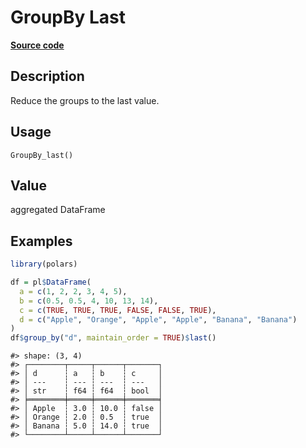 
# GroupBy Last

[**Source code**](https://github.com/pola-rs/r-polars/tree/4c60e4ba5981c539b9639261157303d78f545b69/R/group_by.R#L127)

## Description

Reduce the groups to the last value.

## Usage

<pre><code class='language-R'>GroupBy_last()
</code></pre>

## Value

aggregated DataFrame

## Examples

``` r
library(polars)

df = pl$DataFrame(
  a = c(1, 2, 2, 3, 4, 5),
  b = c(0.5, 0.5, 4, 10, 13, 14),
  c = c(TRUE, TRUE, TRUE, FALSE, FALSE, TRUE),
  d = c("Apple", "Orange", "Apple", "Apple", "Banana", "Banana")
)
df$group_by("d", maintain_order = TRUE)$last()
```

    #> shape: (3, 4)
    #> ┌────────┬─────┬──────┬───────┐
    #> │ d      ┆ a   ┆ b    ┆ c     │
    #> │ ---    ┆ --- ┆ ---  ┆ ---   │
    #> │ str    ┆ f64 ┆ f64  ┆ bool  │
    #> ╞════════╪═════╪══════╪═══════╡
    #> │ Apple  ┆ 3.0 ┆ 10.0 ┆ false │
    #> │ Orange ┆ 2.0 ┆ 0.5  ┆ true  │
    #> │ Banana ┆ 5.0 ┆ 14.0 ┆ true  │
    #> └────────┴─────┴──────┴───────┘
